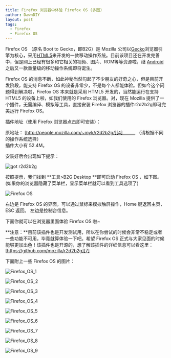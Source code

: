```yaml
---
title: Firefox 浏览器中体验 Firefox OS (多图)
author: DawnDIY
layout: post
tags:
  - Firefox
  - Firefox OS
---
```


Firefox OS （原名 Boot to Gecko，即B2G）是 Mozilla 公司以[Gecko][1]浏览器引擎为核心，采用[HTML5][2]来开发的一款移动操作系统。目前该项目还在开发完善中，但是网上已经有很多和它相关的视频、图片、ROM等等资源啦，继 [Android][3] 之后又一款重量级的移动操作系统即将诞生。

 [1]: http://zh.wikipedia.org/wiki/Gecko "Gecko"
 [2]: http://zh.wikipedia.org/wiki/HTML5 "HTML5"
 [3]: http://zh.wikipedia.org/wiki/Android "Android"

Firefox OS 的消息不断，如此神秘当然勾起了不少朋友的好奇之心，但是目前开发阶段，能支持 Firefox OS 的设备非常少，不是每个人都能体验。但如今这个问题得到解决啦，Firefox OS 本来就是采用 HTML5 开发的，当然能运行在支持 HTML5 的设备上啦，如我们使用的 Firefox 浏览器。对，现在 Mozilla 提供了一个插件，无需编译、模拟等工具，直接安装 Firefox 浏览器的插件r2d2b2g即可完美运行 Firefox OS。

插件地址（使用 Firefox 浏览器点击即可安装）：

原地址： [http://people.mozilla.com/~myk/r2d2b2g/][4]           （请根据不同的操作系统选择）  
插件大小有 52.4M。

 [4]: http://people.mozilla.com/~myk/r2d2b2g/ "r2d2b2g/"

安装好后会出现如下提示：

![][5]

 [5]: http://i.imgur.com/BZ4Hj.png "got r2d2b2g"

按照提示，我们找到 **工具>B2G Desktop **即可启动 Firefox OS ，如下图。(如果你的浏览器隐藏了菜单栏，显示菜单栏就可以看到工具选项了)

![][6]

 [6]: http://i.imgur.com/7PZEv.png "Firefox OS"

右边是 Firefox OS 的界面，可以通过鼠标来模拟触屏操作，Home 键返回主页，ESC 返回。 左边是控制台信息。

下面你就可以在浏览器里面体验 Firefox OS 啦~



**注意：**目前该插件也是开发测试用，所以在你尝试的时候会非常不稳定或者一些功能不可用，毕竟就算体验一下吧。希望 Firefox OS 正式与大家见面的时候能够更加出色！该插件也是开源的，想了解该插件的详细信息可以看这里： [https://github.com/mozilla/r2d2b2g][7]

 [7]: https://github.com/mozilla/r2d2b2g "mozilla/r2d2b2g"

下面附上一些 Firefox OS 的图片：

![][8]

 [8]: http://i.imgur.com/CKKeL.png "Firefox_OS_1"

![][9]

 [9]: http://i.imgur.com/f71Kr.png "Firefox_OS_2"

![][10]

 [10]: http://i.imgur.com/5eyla.png "Firefox_OS_3"

![][11]

 [11]: http://i.imgur.com/9Unon.png "Firefox_OS_4"

![][12]

 [12]: http://i.imgur.com/Q3C1C.png "Firefox_OS_5"

![][13]

 [13]: http://i.imgur.com/PKvKQ.png "Firefox_OS_6"

![][14]

 [14]: http://i.imgur.com/gRkiN.png "Firefox_OS_7"

![][15]

 [15]: http://i.imgur.com/xl5Ef.png "Firefox_OS_8"

![][16]

 [16]: http://i.imgur.com/LccLy.png "Firefox_OS_9"

 

